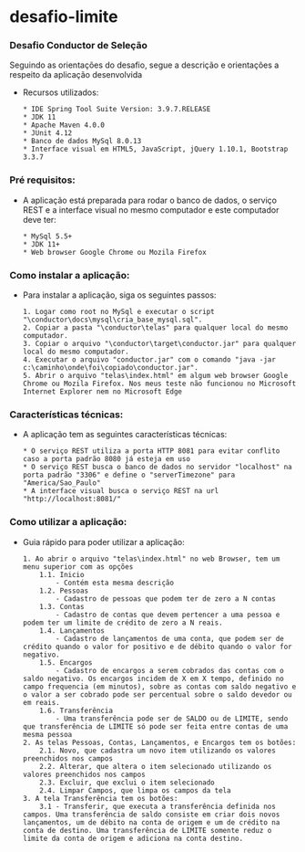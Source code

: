 # desafio-limite

### Desafio Conductor de Seleção 
Seguindo as orientações do desafio, segue a descrição e orientações a respeito da aplicação desenvolvida
  - Recursos utilizados:
    ```
    * IDE Spring Tool Suite Version: 3.9.7.RELEASE
    * JDK 11
    * Apache Maven 4.0.0
    * JUnit 4.12
    * Banco de dados MySql 8.0.13
    * Interface visual em HTML5, JavaScript, jQuery 1.10.1, Bootstrap 3.3.7
    ```

### Pré requisitos:
  - A aplicação está preparada para rodar o banco de dados, o serviço REST e a interface visual no mesmo computador e este computador deve ter:
    ```
    * MySql 5.5+
    * JDK 11+
    * Web browser Google Chrome ou Mozila Firefox
    ```
	
### Como instalar a aplicação:
  - Para instalar a aplicação, siga os seguintes passos:
    ```
    1. Logar como root no MySql e executar o script "\conductor\docs\mysql\cria_base_mysql.sql".
    2. Copiar a pasta "\conductor\telas" para qualquer local do mesmo computador.
    3. Copiar o arquivo "\conductor\target\conductor.jar" para qualquer local do mesmo computador.
    4. Executar o arquivo "conductor.jar" com o comando "java -jar c:\caminho\onde\foi\copiado\conductor.jar".
    5. Abrir o arquivo "telas\index.html" em algum web browser Google Chrome ou Mozila Firefox. Nos meus teste não funcionou no Microsoft Internet Explorer nem no Microsoft Edge
    ```
	
### Características técnicas:
  - A aplicação tem as seguintes características técnicas:
    ```
    * O serviço REST utiliza a porta HTTP 8081 para evitar conflito caso a porta padrão 8080 já esteja em uso
    * O serviço REST busca o banco de dados no servidor "localhost" na porta padrão "3306" e define o "serverTimezone" para "America/Sao_Paulo"
    * A interface visual busca o serviço REST na url "http://localhost:8081/"
    ```
	
### Como utilizar a aplicação:
  - Guia rápido para poder utilizar a aplicação:
    ```
    1. Ao abrir o arquivo "telas\index.html" no web Browser, tem um menu superior com as opções
        1.1. Inicio
            - Contém esta mesma descrição
        1.2. Pessoas
            - Cadastro de pessoas que podem ter de zero a N contas
        1.3. Contas
            - Cadastro de contas que devem pertencer a uma pessoa e podem ter um limite de crédito de zero a N reais.
        1.4. Lançamentos
            - Cadastro de lançamentos de uma conta, que podem ser de crédito quando o valor for positivo e de débito quando o valor for negativo.
        1.5. Encargos
            - Cadastro de encargos a serem cobrados das contas com o saldo negativo. Os encargos incidem de X em X tempo, definido no campo frequencia (em minutos), sobre as contas com saldo negativo e o valor a ser cobrado pode ser percentual sobre o saldo devedor ou em reais.
        1.6. Transferência
            - Uma transferência pode ser de SALDO ou de LIMITE, sendo que transferência de LIMITE só pode ser feita entre contas de uma mesma pessoa
    2. As telas Pessoas, Contas, Lançamentos, e Encargos tem os botões:
        2.1. Novo, que cadastra um novo item utilizando os valores preenchidos nos campos
        2.2. Alterar, que altera o item selecionado utilizando os valores preenchidos nos campos
        2.3. Excluir, que exclui o item selecionado
        2.4. Limpar Campos, que limpa os campos da tela
    3. A tela Transferência tem os botões:
        3.1 - Transferir, que executa a transferência definida nos campos. Uma transferência de saldo consiste em criar dois novos lançamentos, um de débito na conta de origem e um de crédito na conta de destino. Uma transferência de LIMITE somente reduz o limite da conta de origem e adiciona na conta destino.
    ```